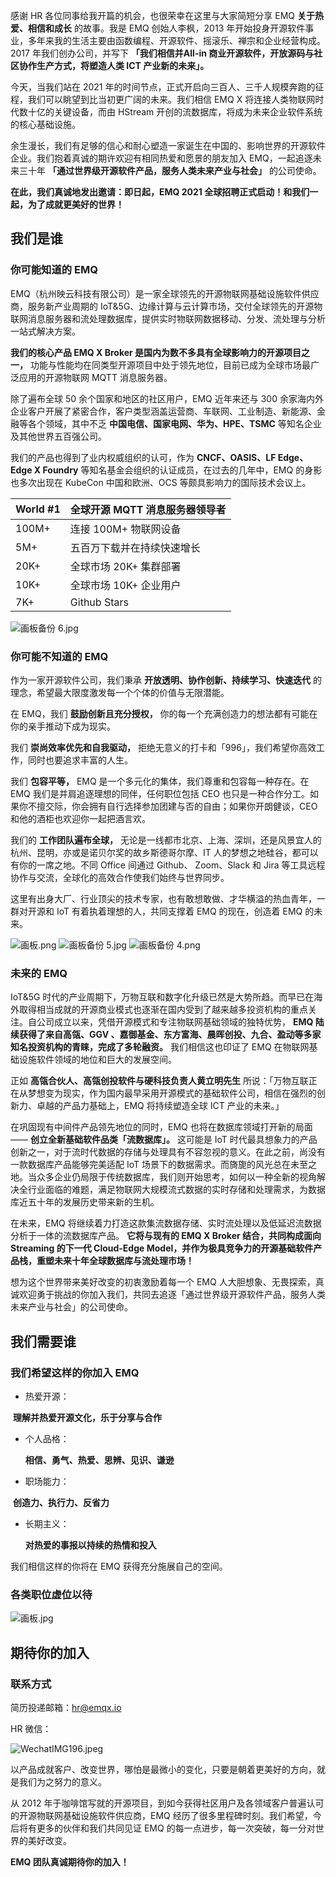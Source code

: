 

感谢 HR 各位同事给我开篇的机会，也很荣幸在这里与大家简短分享 EMQ **关于热爱、相信和成长** 的故事。我是 EMQ 创始人李枫，2013 年开始投身开源软件事业，多年来我的生活主要由函数编程、开源软件、摇滚乐、禅宗和企业经营构成。2017 年我们创办公司，并写下 **「我们相信并All-in 商业开源软件，开放源码与社区协作生产方式，将塑造人类 ICT 产业新的未来」。**



今天，当我们站在 2021 年的时间节点，正式开启向三百人、三千人规模奔跑的征程，我们可以眺望到比当初更广阔的未来。我们相信 EMQ X 将连接人类物联网时代数十亿的关键设备，而由 HStream 开创的流数据库，将成为未来企业软件系统的核心基础设施。



余生漫长，我们有足够的信心和耐心塑造一家诞生在中国的、影响世界的开源软件企业。我们抱着真诚的期许欢迎有相同热爱和愿景的朋友加入 EMQ，一起追逐未来三十年 **「通过世界级开源软件产品，服务人类未来产业与社会」** 的公司使命。



**在此，我们真诚地发出邀请：即日起，EMQ 2021 全球招聘正式启动！和我们一起，为了成就更美好的世界！**

## 我们是谁

### 你可能知道的 EMQ

EMQ（杭州映云科技有限公司）是一家全球领先的开源物联网基础设施软件供应商，服务新产业周期的 IoT&5G、边缘计算与云计算市场，交付全球领先的开源物联网消息服务器和流处理数据库，提供实时物联网数据移动、分发、流处理与分析一站式解决方案。



**我们的核心产品 EMQ X Broker 是国内为数不多具有全球影响力的开源项目之一，** 功能与性能均在同类型开源项目中处于领先地位，目前已成为全球市场最广泛应用的开源物联网 MQTT 消息服务器。



除了遍布全球 50 余个国家和地区的社区用户，EMQ 近年来还与 300 余家海内外企业客户开展了紧密合作，客户类型涵盖运营商、车联网、工业制造、新能源、金融等各个领域，其中不乏 **中国电信、国家电网、华为、HPE、TSMC** 等知名企业及其他世界五百强公司。



我们的产品也得到了业内权威组织的认可，作为 **CNCF、OASIS、LF Edge、Edge X Foundry** 等知名基金会组织的认证成员，在过去的几年中，EMQ 的身影也多次出现在 KubeCon 中国和欧洲、OCS  等颇具影响力的国际技术会议上。



| World #1 | 全球开源 MQTT 消息服务器领导者 |
| -------- | ------------------------------ |
| 100M+    | 连接 100M+ 物联网设备          |
| 5M+      | 五百万下载并在持续快速增长     |
| 20K+     | 全球市场 20K+ 集群部署         |
| 10K+     | 全球市场 10K+ 企业用户         |
| 7K+      | Github Stars                   |

![画板备份 6.jpg](https://static.emqx.net/images/d38bd024d5938b8848bf8d4554fdabcc.jpg)




### 你可能不知道的 EMQ

作为一家开源软件公司，我们秉承 **开放透明、协作创新、持续学习、快速迭代** 的理念，希望最大限度激发每一个个体的价值与无限潜能。



在 EMQ，我们 **鼓励创新且充分授权，** 你的每一个充满创造力的想法都有可能在你的亲手推动下成为现实。



我们 **崇尚效率优先和自我驱动，** 拒绝无意义的打卡和「996」，我们希望你高效工作，同时也要追求丰富的人生。



我们 **包容平等，** EMQ 是一个多元化的集体，我们尊重和包容每一种存在。在 EMQ 我们是并肩追逐理想的同伴，任何职位包括 CEO 也只是一种合作分工。如果你不擅交际，你会拥有自行选择参加团建与否的自由；如果你开朗健谈，CEO 和他的酒柜也欢迎你一起把酒言欢。



我们的 **工作团队遍布全球，** 无论是一线都市北京、上海、深圳，还是风景宜人的杭州、昆明，亦或是诺贝尔奖的故乡斯德哥尔摩、IT 人的梦想之地硅谷，都可以有你的一席之地。不同 Office 间通过 Github、 Zoom、Slack 和 Jira 等工具远程协作与交流，全球化的高效合作使我们始终与世界同步。



这里有出身大厂、行业顶尖的技术专家，也有敢想敢做、才华横溢的热血青年，一群对开源和 IoT 有着执着理想的人，共同支撑着 EMQ 的现在，创造着 EMQ 的未来。


![画板.png](https://static.emqx.net/images/acda662947d6c9efe72dc7f8a7656394.png)
![画板备份 5.jpg](https://static.emqx.net/images/9e9f847fc89b20fc7573790c309fd002.jpg)
![画板备份 4.png](https://static.emqx.net/images/e3daff3a77e4062461b5c1f0ac705693.png)


### 未来的 EMQ

IoT&5G 时代的产业周期下，万物互联和数字化升级已然是大势所趋。而早已在海外取得相当成就的开源商业模式也逐渐在国内受到了越来越多投资机构的重点关注。自公司成立以来，凭借开源模式和专注物联网基础领域的独特优势， **EMQ 陆续获得了来自高瓴、GGV 、嘉御基金、东方富海、晨晖创投、九合、盈动等多家知名投资机构的青睐，完成了多轮融资。** 我们相信这也印证了 EMQ 在物联网基础设施软件领域的地位和巨大的发展空间。



正如 **高瓴合伙人、高瓴创投软件与硬科技负责人黄立明先生** 所说：「万物互联正在从梦想变为现实，作为国内最早采用开源模式的基础软件公司，相信在强烈的创新力、卓越的产品力基础上，EMQ 将持续塑造全球 ICT 产业的未来。」



在巩固现有中间件产品领先地位的同时，EMQ 也将在数据库领域打开新的局面—— **创立全新基础软件品类「流数据库」。** 这可能是 IoT 时代最具想象力的产品创新之一，对于流时代数据的存储与处理具有不容忽视的意义。在此之前，尚没有一款数据库产品能够完美适配 IoT 场景下的数据需求。而旖旎的风光总在未至之地。当众多企业仍局限于传统数据库，我们则开始思考，如何以一种全新的视角解决全行业面临的难题，满足物联网大规模流式数据的实时存储和处理需求，为数据库近五十年的发展历史带来新的生机。



在未来，EMQ 将继续着力打造这款集流数据存储、实时流处理以及低延迟流数据分析于一体的流数据库产品。 **它将与现有的 EMQ X Broker 结合，共同构成⾯向 Streaming 的下⼀代 Cloud-Edge Model，并作为极具竞争⼒的开源基础软件产品栈，重塑未来十年全球数据库与流处理市场！**



想为这个世界带来美好改变的初衷激励着每一个 EMQ 人大胆想象、无畏探索，真诚欢迎勇于挑战的你加入我们，共同去追逐「通过世界级开源软件产品，服务人类未来产业与社会」的公司使命。



## 我们需要谁

### 我们希望这样的你加入 EMQ

- 热爱开源：

​     **理解并热爱开源文化，乐于分享与合作**

- 个人品格：

  **相信、勇气、热爱、思辨、⻅识、谦逊**

- 职场能力：

​     **创造力、执行力、反省力**



- 长期主义：

  **对热爱的事报以持续的热情和投入**

我们相信这样的你将在 EMQ 获得充分施展自己的空间。



### 各类职位虚位以待

![画板.jpg](https://static.emqx.net/images/48d71c9594dd9ef6e8285b59a4dc3df6.jpg)



## 期待你的加入

### 联系方式

简历投递邮箱：[hr@emqx.io](mailto:hr@emqx.io)

HR 微信：

![WechatIMG196.jpeg](https://static.emqx.net/images/dfc1059d9a03f19b115b5b4e7b4d7a67.jpeg)

以产品成就客户、改变世界，哪怕是最微小的变化，只要是朝着更美好的方向，就是我们为之努力的意义。



从 2012 年于咖啡馆写就的开源项目，到如今获得社区用户及各领域客户普遍认可的开源物联网基础设施软件供应商，EMQ 经历了很多里程碑时刻。我们希望，今后将有更多的伙伴和我们共同见证 EMQ 的每一点进步，每一次突破，每一分对世界的美好改变。



**EMQ 团队真诚期待你的加入！**
